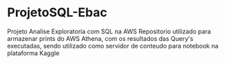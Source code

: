 # ProjetoSQL-Ebac
Projeto Analise Exploratoria com SQL na AWS
 Repositorio utilizado para armazenar prints do AWS Athena, com os resultados das Query's executadas, sendo utilizado como servidor de conteudo para notebook na plataforma Kaggle
